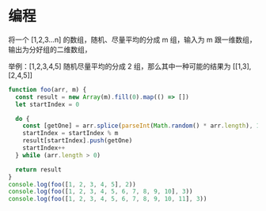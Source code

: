 # 编程

将一个 [1,2,3...n] 的数组，随机、尽量平均的分成 m 组，输入为 m 跟一维数组，输出为分好组的二维数组，

举例：[1,2,3,4,5] 随机尽量平均的分成 2 组，那么其中一种可能的结果为 [[1,3],[2,4,5]]
</summary>

```js
function foo(arr, m) {
  const result = new Array(m).fill(0).map(() => [])
  let startIndex = 0

  do {
    const [getOne] = arr.splice(parseInt(Math.random() * arr.length), 1)
    startIndex = startIndex % m
    result[startIndex].push(getOne)
    startIndex++
  } while (arr.length > 0)

  return result
}
console.log(foo([1, 2, 3, 4, 5], 2))
console.log(foo([1, 2, 3, 4, 5, 6, 7, 8, 9, 10], 3))
console.log(foo([1, 2, 3, 4, 5, 6, 7, 8, 9, 10, 11], 3))
```

</details>
